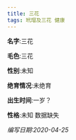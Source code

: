 ```yaml
---
title: 三花
tags: 玳瑁及三花 健康 
---
```


**名字**:三花

**毛色**:三花

**性别**:未知

**绝育情况**:未绝育

**出生时间**:一岁？

**性格**:未知 数据缺失

*编写日期:2020-04-25*

